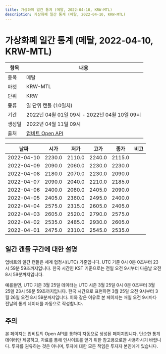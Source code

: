 ```yaml
---
title: 가상화폐 일간 통계 (메탈, 2022-04-10, KRW-MTL)
description: 가상화폐 일간 통계 (메탈, 2022-04-10, KRW-MTL)
---
```



가상화폐 일간 통계 (메탈, 2022-04-10, KRW-MTL)
===

|항목|내용|
|--|--|
|종목|메탈|
|마켓|KRW-MTL|
|단위|KRW|
|종류|일 단위 캔들 (10일치)|
|기간|2022년 04월 01일 09시 - 2022년 04월 10일 09시|
|생성일|2022년 04월 11일 09시|
|출처|[업비트 Open API](https://docs.upbit.com)|


|날짜|시가|저가|고가|종가|비고|
|--|--|--|--|--|--|
|2022-04-10|2230.0|2110.0|2240.0|2115.0|    |
|2022-04-09|2090.0|2060.0|2230.0|2230.0|    |
|2022-04-08|2180.0|2070.0|2230.0|2090.0|    |
|2022-04-07|2090.0|2040.0|2210.0|2185.0|    |
|2022-04-06|2400.0|2080.0|2405.0|2090.0|    |
|2022-04-05|2405.0|2360.0|2495.0|2400.0|    |
|2022-04-04|2575.0|2315.0|2605.0|2405.0|    |
|2022-04-03|2605.0|2520.0|2790.0|2575.0|    |
|2022-04-02|2535.0|2485.0|2930.0|2605.0|    |
|2022-04-01|2475.0|2310.0|2545.0|2535.0|    |


일간 캔들 구간에 대한 설명
---


업비트의 일간 캔들은 세계 협정시(UTC) 기준입니다. 
UTC 기준 0시 0분 0초부터 23시 59분 59초까지입니다. 
한국 시간인 KST 기준으로는 전일 오전 9시부터 다음날 오전 8시 59분까지입니다. 


예를들면, UTC 기준 3월 25일 데이터는 UTC 시준 3월 25일 0시 0분 0초부터 3월 25일 23시 59분 59초까지입니다. 
한국 시간으로 표현하면 3월 25일 오전 9시부터 3월 26일 오전 8시 59분까지입니다. 
이와 같은 이유로 본 페이지는 매일 오전 9시마다 전날의 통계 데이터를 자동으로 작성합니다. 


주의
---


본 페이지는 업비트의 Open API를 통하여 자동으로 생성된 페이지입니다. 
단순한 통계 데이터만 제공하고, 자료를 통해 인사이트를 얻기 위한 참고용으로만 사용하시기 바랍니다. 
투자를 권유하는 것은 아니며, 투자에 대한 모든 책임은 투자자 본인에게 있습니다. 
